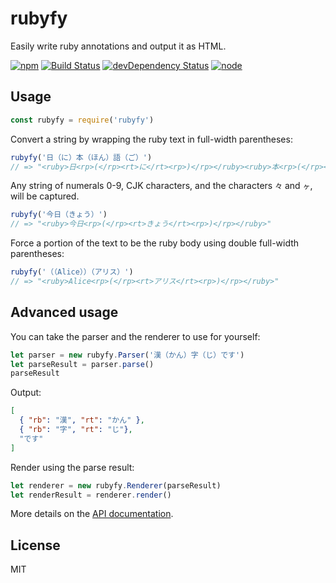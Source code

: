 # rubyfy

Easily write ruby annotations and output it as HTML.

[![npm](https://img.shields.io/npm/v/rubyfy.svg?style=flat-square)](https://www.npmjs.com/package/rubyfy)
[![Build Status](https://img.shields.io/travis/seangenabe/rubyfy/master.svg?style=flat-square)](https://travis-ci.org/seangenabe/rubyfy)
[![devDependency Status](https://img.shields.io/david/dev/seangenabe/rubyfy.svg?style=flat-square)](https://david-dm.org/seangenabe/rubyfy#info=devDependencies)
[![node](https://img.shields.io/node/v/rubyfy.svg?style=flat-square)](https://nodejs.org/en/download/)

## Usage

```javascript
const rubyfy = require('rubyfy')
```

Convert a string by wrapping the ruby text in full-width parentheses:

```javascript
rubyfy('日（に）本（ほん）語（ご）')
// => "<ruby>日<rp>(</rp><rt>に</rt><rp>)</rp></ruby><ruby>本<rp>(</rp><rt>ほん</rt><rp>)</rp></ruby><ruby>語<rp>(</rp><rt>ご</rt><rp>)</rp></ruby>"
```

Any string of numerals 0-9, CJK characters, and the characters `々` and `ヶ`, will be captured.

```javascript
rubyfy('今日（きょう）')
// => "<ruby>今日<rp>(</rp><rt>きょう</rt><rp>)</rp></ruby>"
```

Force a portion of the text to be the ruby body using double full-width parentheses:

```javascript
rubyfy('（（Alice））（アリス）')
// => "<ruby>Alice<rp>(</rp><rt>アリス</rt><rp>)</rp></ruby>"
```

## Advanced usage

You can take the parser and the renderer to use for yourself:

```javascript
let parser = new rubyfy.Parser('漢（かん）字（じ）です')
let parseResult = parser.parse()
parseResult
```

Output:
```json
[
  { "rb": "漢", "rt": "かん" },
  { "rb": "字", "rt": "じ"},
  "です"
]
```

Render using the parse result:
```javascript
let renderer = new rubyfy.Renderer(parseResult)
let renderResult = renderer.render()
```

More details on the [API documentation](./API.md).

## License

MIT
